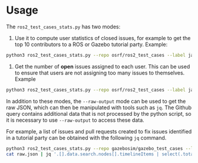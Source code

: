 # Usage

The `ros2_test_cases_stats.py` has two modes:

1. Use it to compute user statistics of closed issues, for example to get the
   top 10 contributors to a ROS or Gazebo tutorial party. Example:

```bash
python3 ros2_test_cases_stats.py --repo osrf/ros2_test_cases --label jazzy
```

1. Get the number of **open** issues assigned to each user. This can be used to
   ensure that users are not assigning too many issues to themselves. Example

```bash
python3 ros2_test_cases_stats.py --repo osrf/ros2_test_cases --label jazzy --assignments

```

In addition to these modes, the `--raw-output` mode can be used to get the raw
JSON, which can then be manipulated with tools such as `jq`. The Github query
contains additional data that is not processed by the python script, so it is
necessary to use `--raw-output` to access these data.

For example, a list of issues and pull requests created to fix issues identified
in a tutorial party can be obtained with the following `jq` command.

```bash
python3 ros2_test_cases_stats.py --repo gazebosim/gazebo_test_cases --label ionic --raw-output raw.json
cat raw.json | jq '.[].data.search.nodes[].timelineItems | select(.totalCount > 0).nodes[] | select(.isCrossRepository == true).source.url'

```
